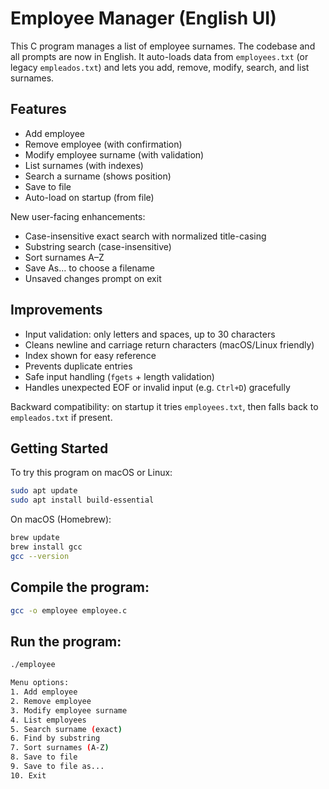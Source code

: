 # Employee Manager (English UI)

This C program manages a list of employee surnames. The codebase and all prompts are now in English. It auto-loads data from `employees.txt` (or legacy `empleados.txt`) and lets you add, remove, modify, search, and list surnames.

## Features

- Add employee
- Remove employee (with confirmation)
- Modify employee surname (with validation)
- List surnames (with indexes)
- Search a surname (shows position)
- Save to file
- Auto-load on startup (from file)
 
New user-facing enhancements:
- Case-insensitive exact search with normalized title-casing
- Substring search (case-insensitive)
- Sort surnames A–Z
- Save As… to choose a filename
- Unsaved changes prompt on exit

## Improvements

- Input validation: only letters and spaces, up to 30 characters
- Cleans newline and carriage return characters (macOS/Linux friendly)
- Index shown for easy reference
- Prevents duplicate entries
- Safe input handling (`fgets` + length validation)
- Handles unexpected EOF or invalid input (e.g. `Ctrl+D`) gracefully

Backward compatibility: on startup it tries `employees.txt`, then falls back to `empleados.txt` if present.

## Getting Started

To try this program on macOS or Linux:

```bash
sudo apt update
sudo apt install build-essential
```
On macOS (Homebrew):

```bash
brew update
brew install gcc
gcc --version
```

## Compile the program:
  
```bash
gcc -o employee employee.c
```

## Run the program:
  
```bash
./employee

Menu options:
1. Add employee
2. Remove employee
3. Modify employee surname
4. List employees
5. Search surname (exact)
6. Find by substring
7. Sort surnames (A-Z)
8. Save to file
9. Save to file as...
10. Exit
```
